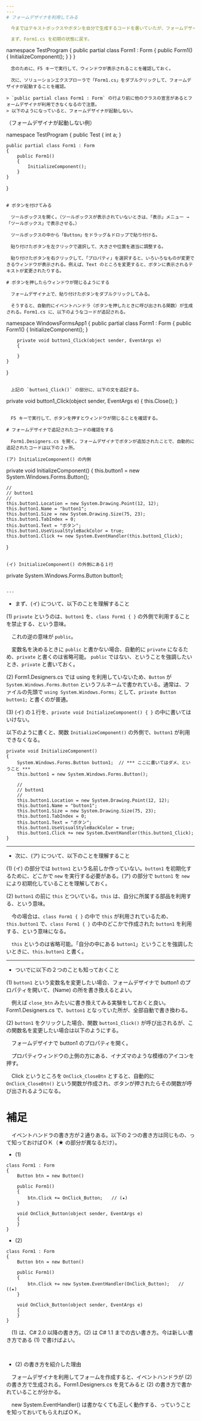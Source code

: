 ```yaml
---
---
# フォームデザイナを利用してみる

　今まではテキストボックスやボタンを自分で生成するコードを書いていたが、フォームデザイナを利用してテキストボックスとボタンを付け直してみる。

　まず、Form1.cs を初期の状態に戻す。
```
namespace TestProgram
{
	public partial class Form1 : Form
	{
		public Form1()
		{
			InitializeComponent();
		}
	}
}
```
　念のために、F5 キーで実行して、ウィンドウが表示されることを確認しておく。

　次に、ソリューションエクスプローラで「Form1.cs」をダブルクリックして、フォームデザイナが起動することを確認。

> `public partial class Form1 : Form` の行より前に他のクラスの宣言があるとフォームデザイナが利用できなくなるので注意。  
> 以下のようになっていると、フォームデザイナが起動しない。

```
（フォームデザイナが起動しない例）

namespace TestProgram
{
	public Test
	{
		int a;
	}

	public partial class Form1 : Form
	{
		public Form1()
		{
			InitializeComponent();
		}
	}
}
```

# ボタンを付けてみる

　ツールボックスを開く。（ツールボックスが表示されていないときは、「表示」メニュー →「ツールボックス」で表示させる。）

　ツールボックスの中から「Button」をドラッグ＆ドロップで貼り付ける。

　貼り付けたボタンを左クリックで選択して、大きさや位置を適当に調整する。

　貼り付けたボタンを右クリックして、「プロパティ」を選択すると、いろいろなものが変更できるウィンドウが表示される。例えば、Text のところを変更すると、ボタンに表示されるテキストが変更されたりする。

# ボタンを押したらウィンドウが閉じるようにする

　フォームデザイナ上で、貼り付けたボタンをダブルクリックしてみる。

　そうすると、自動的にイベントハンドラ（ボタンを押したときに呼び出される関数）が生成される。Form1.cs に、以下のようなコードが追記される。

```
namespace WindowsFormsApp1
{
	public partial class Form1 : Form
	{
		public Form1()
		{
			InitializeComponent();
		}

		private void button1_Click(object sender, EventArgs e)
		{

		}
	}
}
```

　上記の `button1_Click()` の部分に、以下の文を追記する。

```
private void button1_Click(object sender, EventArgs e)
{
	this.Close();
}
```

　F5 キーで実行して、ボタンを押すとウィンドウが閉じることを確認する。

# フォームデザイナで追記されたコードの確認をする　

　Form1.Designers.cs を開く。フォームデザイナでボタンが追加されたことで、自動的に追記されたコードは以下の２ヶ所。

(ア) InitializeComponent() の内側
```
private void InitializeComponent()
{
	this.button1 = new System.Windows.Forms.Button();

	// 
	// button1
	// 
	this.button1.Location = new System.Drawing.Point(12, 12);
	this.button1.Name = "button1";
	this.button1.Size = new System.Drawing.Size(75, 23);
	this.button1.TabIndex = 0;
	this.button1.Text = "ボタン";
	this.button1.UseVisualStyleBackColor = true;
	this.button1.Click += new System.EventHandler(this.button1_Click);
}
```

(イ) InitializeComponent() の外側にある１行
```
private System.Windows.Forms.Button button1;
```

---
```

* まず、(イ) について、以下のことを理解すること

(1) `private` というのは、`button1` を、`class Form1 { }` の外側で利用することを禁止する、という意味。

　これの逆の意味が `public`。

　変数名を決めるときに `public` と書かない場合、自動的に `private` になるため、`private` と書くのは省略可能。
`public` ではない、ということを強調したいとき、`private` と書いておく。

(2) Form1.Designers.cs では using を利用していないため、`Button` が `System.Windows.Forms.Button` というフルネームで書かれている。通常は、ファイルの先頭で `using System.Windows.Forms;` として、`private Button button1;` と書くのが普通。

(3) (イ) の１行を、`private void InitializeComponent() { }` の中に書いてはいけない。

以下のように書くと、関数 `InitializeComponent()` の外側で、`button1` が利用できなくなる。
```
private void InitializeComponent()
{
	System.Windows.Forms.Button button1;  // *** ここに書いてはダメ、ということ ***
	this.button1 = new System.Windows.Forms.Button();

	// 
	// button1
	// 
	this.button1.Location = new System.Drawing.Point(12, 12);
	this.button1.Name = "button1";
	this.button1.Size = new System.Drawing.Size(75, 23);
	this.button1.TabIndex = 0;
	this.button1.Text = "ボタン";
	this.button1.UseVisualStyleBackColor = true;
	this.button1.Click += new System.EventHandler(this.button1_Click);
}
```

---
* 次に、(ア) について、以下のことを理解すること

(1) (イ) の部分では `button1` という名前しか作っていない。`button1` を初期化するために、どこかで `new` を実行する必要がある。(ア) の部分で `button1` を `new` により初期化していることを理解しておく。

(2) `button1` の前に `this` とついている。`this` は、自分に所属する部品を利用する、という意味。

　今の場合は、`class Form1 { }` の中で `this` が利用されているため、`this.button1` で、`class Form1 { }` の中のどこかで作成された `button1` を利用する、という意味になる。

　`this` というのは省略可能。「自分の中にある `button1`」ということを強調したいときに、`this.button1` と書く。

---
* ついでに以下の２つのことも知っておくこと

(1) `button1` という変数名を変更したい場合、フォームデザイナで button1 のプロパティを開いて、(Name) の所を書き換えるとよい。

　例えば `close_btn` みたいに書き換えてみる実験をしておくと良い。Form1.Designers.cs で、`button1` となっていた所が、全部自動で書き換わる。

(2) `button1` をクリックした場合、関数 `button1_Click()` が呼び出されるが、この関数名を変更したい場合は以下のようにする。

　フォームデザイナで button1 のプロパティを開く。

　プロパティウィンドウの上側の方にある、イナズマのような模様のアイコンを押す。

　Click というところを `OnClick_CloseBtn` とすると、自動的に `OnClick_CloseBtn()` という関数が作成され、ボタンが押されたらその関数が呼び出されるようになる。



# 補足

　イベントハンドラの書き方が２通りある。以下の２つの書き方は同じもの、って知っておけばＯＫ（★ の部分が異なるだけ）。

* (1)
```
class Form1 : Form
{
	Button btn = new Button()

	public Form1()
	{
		btn.Click += OnClick_Button;　　// (★)
	}

	void OnClick_Button(object sender, EventArgs e)
	{
	}
}
```
* (2)
```
class Form1 : Form
{
	Button btn = new Button()

	public Form1()
	{
		btn.Click += new System.EventHandler(OnClick_Button);　　// ((★)
	}

	void OnClick_Button(object sender, EventArgs e)
	{
	}
}
```

　(1) は、C# 2.0 以降の書き方。(2) は C# 1.1 までの古い書き方。今は新しい書き方である (1) で書けばよい。

<BR>

* (2) の書き方を紹介した理由

　フォームデザイナを利用してフォームを作成すると、イベントハンドラが (2) の書き方で生成される。Form1.Designers.cs を見てみると (2) の書き方で書かれていることが分かる。

　new System.EventHandler() は書かなくても正しく動作する、っていうことを知っておいてもらえればＯＫ。

